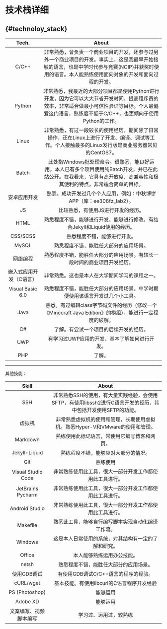 # 技术栈详细

## {#technoloy_stack}

|          Tech.          |                            About                             |
| :---------------------: | :----------------------------------------------------------: |
|          C/C++          | 非常熟悉，曾负责一个商业项目的开发，还参与过另外一个商业项目的开发。事实上，这是我最早开始接触的语言，也是中学时代参与竞赛(NOIP)并获奖时使用的语言。本人能熟练使用面向对象的开发和面向过程的开发。 |
|         Python          | 非常熟悉，我最近的大部分项目都是使用Python进行开发，因为它可以大大节省开发时间，提高程序员的效率，非常适合做最小可信性验证等目标。个人最偏爱这门语言，熟练度不低于C/C++，也更倾向于使用Python的工作。 |
|          Linux          | 非常熟悉，有过一段较长的使用经历，期间除了日常操作，还在Linux上进行了开发、编译、调试等工作。个人接触最多的Linux发行版是商业服务器常见的CentOS7。 |
|          Batch          | 此处指Windows批处理命令。很熟悉，能良好运用，本人已有多个项目使用纯Batch开发，并已在此站公开。在我看来，它具有高开放度、高兼容性和极其便利的特点，非常适合简单的目标。 |
|      安卓应用开发       | 熟悉。成功开发过几个个人应用，例如：中秋博饼APP（库：ee308fz_lab2）。 |
|           JS            |              比较熟悉，有使用JS进行开发的经历。              |
|          HTML           | 熟悉程度不错，能够进行开发、能够进行修改，有结合Jekyll和Liquid使用的经历。 |
|        CSS/SCSS         |                 熟悉程度不错，能够进行开发。                 |
|          MySQL          |            熟悉程度不错，能胜任大部分的应用场景。            |
|        网络编程         | 熟悉程度不错，能胜任大部分的应用场景。有较长一段时间的商业项目开发经历。 |
| 嵌入式应用开发（C语言） |        非常熟悉。这也是本人在大学期间学习的课程之一。        |
|    Visual Basic 6.0     | 熟悉程度不错，能胜任大部分的应用场景。中学时期便使用该语言开发过几个小工具。 |
|          Java           | 熟悉。有过编辑class字节码文件的经历（修改一个《Minecraft Java Edition》的模组），能进行一定程度的破解。 |
|           C#            |            了解。有尝试一个项目的后续开发的经历。            |
|           UWP           |        有学习过UWP应用的开发，基本了解如何进行开发。         |
|           PHP           |                            了解。                            |

---

其他技能：

|         Skill          |                            About                             |
| :--------------------: | :----------------------------------------------------------: |
|          SSH           | 非常熟悉SSH的使用，有大量实践经验，会使用SFTP，有使用libssh2进行C语言开发的经历，其中包括开发使用SFTP的功能。 |
|         虚拟机         | 非常熟悉虚拟机的使用和管理，长期使用虚拟机。熟悉Hyper-V和VMware的使用和管理。 |
|        Markdown        |         熟练使用此标记语言，常使用它编写博客和网页。         |
|     Jekyll+Liquid      |             熟练程度不错，能够应对大部分的情况。             |
|          Git           |                           熟练使用                           |
|   Visual Studio Code   |   非常熟练使用此工具，很大一部分开发工作都使用此工具进行。   |
|   JetBrains Pycharm    |   非常熟练使用此工具，很大一部分开发工作都使用此工具进行。   |
|     Android Studio     |   非常熟练使用此工具，很大一部分开发工作都使用此工具进行。   |
|        Makefile        |      熟悉此工具，能够自行编写脚本实现自动化编译工作流。      |
|        Windows         |     这是本人日常使用的系统，对其结构有一定的了解和研究。     |
|         Office         |                  本人能够熟练运用办公技能。                  |
|         netsh          |            熟悉程度不错，能胜任大部分的应用场景。            |
|      使用GDB调试       |             有使用GDB调试C/C++语言的程序的经验。             |
|       cURL/wget        |          基本技能。有使用libcurl的C语言程序开发经验          |
|     PS (Photoshop)     |                           能够运用                           |
|        Adobe XD        |                           能够运用                           |
| 文案编写、视频脚本编写 |                    学习过、运用过，较熟练                    |

